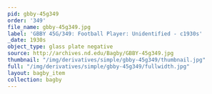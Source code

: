 ```yaml
---
pid: gbby-45g349
order: '349'
file_name: gbby-45g349.jpg
label: 'GBBY 45G/349: Football Player: Unidentified - c1930s'
_date: 1930s
object_type: glass plate negative
source: http://archives.nd.edu/Bagby/GBBY-45g349.jpg
thumbnail: "/img/derivatives/simple/gbby-45g349/thumbnail.jpg"
full: "/img/derivatives/simple/gbby-45g349/fullwidth.jpg"
layout: bagby_item
collection: bagby
---
```

